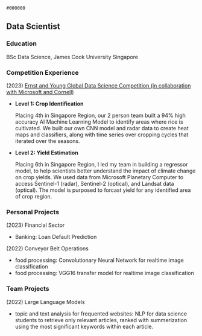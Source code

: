 `#000000`
## Data Scientist

### Education
BSc Data Science, James Cook University Singapore

### Competition Experience
(2023)
[Ernst and Young Global Data Science Competition (in collaboration with Microsoft and Cornell)](https://challenge.ey.com/challenges/past/level-1-crop-identification-global?id=637e2d535712cf0015c7691f)
- **Level 1: Crop Identification**
  
  Placing 4th in Singapore Region, our 2 person team built a 94% high accuracy AI Machine Learning Model to identify areas where rice is cultivated.
  We built our own CNN model and radar data to create heat maps and classifiers, along with time series over cropping cycles that iterated over the seasons. 

- **Level 2: Yield Estimation**
  
  Placing 6th in Singapore Region, I led my team in building a regressor model, to help scientists better understand the impact of climate change on crop yields.
  We used data from Microsoft Planetary Computer to access Sentinel-1 (radar), Sentinel-2 (optical), and Landsat data (optical). The model is purposed to forcast
  yield for any identified area of crop region. 
  
### Personal Projects 
(2023)
Financial Sector 
- Banking: Loan Default Prediction

(2022)
Conveyor Belt Operations
- food processing: Convolutionary Neural Network for realtime image classification
- food processing: VGG16 transfer model for realtime image classification

### Team Projects
(2022)
Large Language Models
- topic and text analysis for frequented websites: NLP for data science students to retrieve only relevant articles,
  ranked with summerization using the most significant keywords within each article.


